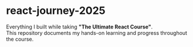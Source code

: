 # react-journey-2025

Everything I built while taking **"The Ultimate React Course"**.  
This repository documents my hands-on learning and progress throughout the course.
